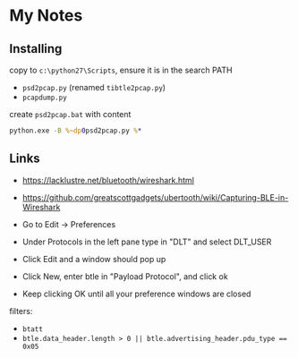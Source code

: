 # My Notes

## Installing

copy to `c:\python27\Scripts`, ensure it is in the search PATH

* `psd2pcap.py` (renamed `tibtle2pcap.py`)
* `pcapdump.py`

create `psd2pcap.bat` with content

```bat
python.exe -B %~dp0psd2pcap.py %*
```

## Links

* https://lacklustre.net/bluetooth/wireshark.html
* https://github.com/greatscottgadgets/ubertooth/wiki/Capturing-BLE-in-Wireshark

* Go to Edit -> Preferences
* Under Protocols in the left pane type in "DLT" and select DLT_USER
* Click Edit and a window should pop up
* Click New, enter btle in "Payload Protocol", and click ok
* Keep clicking OK until all your preference windows are closed

filters:

* `btatt`
* `btle.data_header.length > 0 || btle.advertising_header.pdu_type == 0x05`